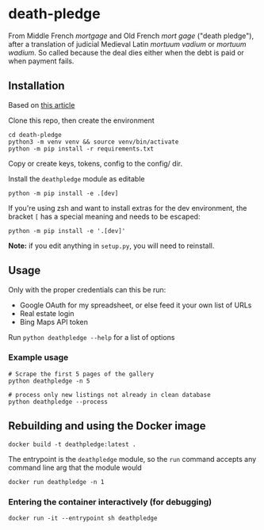 # death-pledge
From Middle French _mortgage_ and Old French _mort gage_ ("death pledge"), after a 
translation of judicial Medieval Latin _mortuum vadium_ or _mortuum wadium_. So
called because the deal dies either when the debt is paid or when payment fails.

## Installation
Based on [this article](https://godatadriven.com/blog/a-practical-guide-to-using-setup-py/)

Clone this repo, then create the environment
```
cd death-pledge
python3 -m venv venv && source venv/bin/activate
python -m pip install -r requirements.txt
```

Copy or create keys, tokens, config to the config/ dir.

Install the `deathpledge` module as editable
```
python -m pip install -e .[dev]
```

If you're using zsh and want to install extras for the dev environment, the bracket `[` has a 
special meaning and needs to be escaped:
```
python -m pip install -e '.[dev]'
```

**Note:** if you edit anything in `setup.py`, you will need to reinstall.

## Usage
Only with the proper credentials can this be run:
* Google OAuth for my spreadsheet, or else feed it your own list of URLs
* Real estate login
* Bing Maps API token

Run `python deathpledge --help` for a list of options

### Example usage
```
# Scrape the first 5 pages of the gallery
python deathpledge -n 5

# process only new listings not already in clean database
python deathpledge --process
```

## Rebuilding and using the Docker image
```
docker build -t deathpledge:latest .
```

The entrypoint is the `deathpledge` module, so the `run` command accepts any command line arg that
the module would
```
docker run deathpledge -n 1
```

### Entering the container interactively (for debugging)
```
docker run -it --entrypoint sh deathpledge
```
